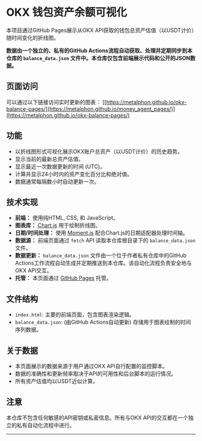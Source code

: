 # OKX 钱包资产余额可视化

本项目通过GitHub Pages展示从OKX API获取的钱包总资产估值（以USDT计价）随时间变化的折线图。

**数据由一个独立的、私有的GitHub Actions流程自动获取、处理并定期同步到本仓库的 `balance_data.json` 文件中。本仓库仅包含前端展示代码和公开的JSON数据。**

## 页面访问

可以通过以下链接访问实时更新的图表：
[[https://metalphon.github.io/okx-balance-pages/](https://metalphon.github.io/money_agent_pages/)](https://metalphon.github.io/okx-balance-pages/)  

## 功能

*   以折线图形式可视化展示OKX账户总资产（以USDT计价）的历史趋势。
*   显示当前的最新总资产估值。
*   显示最近一次数据更新的时间 (UTC)。
*   计算并显示24小时内的资产变化百分比和绝对值。
*   数据通常每隔数小时自动更新一次。

## 技术实现

*   **前端：** 使用纯HTML, CSS, 和 JavaScript。
*   **图表库：** [Chart.js](https://www.chartjs.org/) 用于绘制折线图。
*   **日期/时间处理：** 使用 [Moment.js](https://momentjs.com/，根据实际使用) 配合Chart.js的日期适配器处理时间轴。
*   **数据源：** 前端页面通过 `fetch` API 读取本仓库根目录下的 `balance_data.json` 文件。
*   **数据更新：** `balance_data.json` 文件由一个位于作者私有仓库中的GitHub Actions工作流程自动生成并定期推送到本仓库。该自动化流程负责安全地与OKX API交互。
*   **托管：** 本页面通过 [GitHub Pages](https://pages.github.com/) 托管。

## 文件结构

*   `index.html`: 主要的前端页面，包含图表渲染逻辑。
*   `balance_data.json`: (由GitHub Actions自动更新) 存储用于图表绘制的时间序列数据。

## 关于数据

*   本页面展示的数据来源于用户通过OKX API自行配置的监控脚本。
*   数据的准确性和更新频率取决于API的可用性和后台脚本的运行情况。
*   所有资产估值均以USDT近似计算。

## 注意

本仓库不包含任何敏感的API密钥或私密信息。所有与OKX API的交互都在一个独立的私有自动化流程中进行。

---
